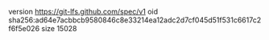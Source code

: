 version https://git-lfs.github.com/spec/v1
oid sha256:ad64e7acbbcb9580846c8e33214ea12adc2d7cf045d51f531c6617c2f6f5e026
size 15028
